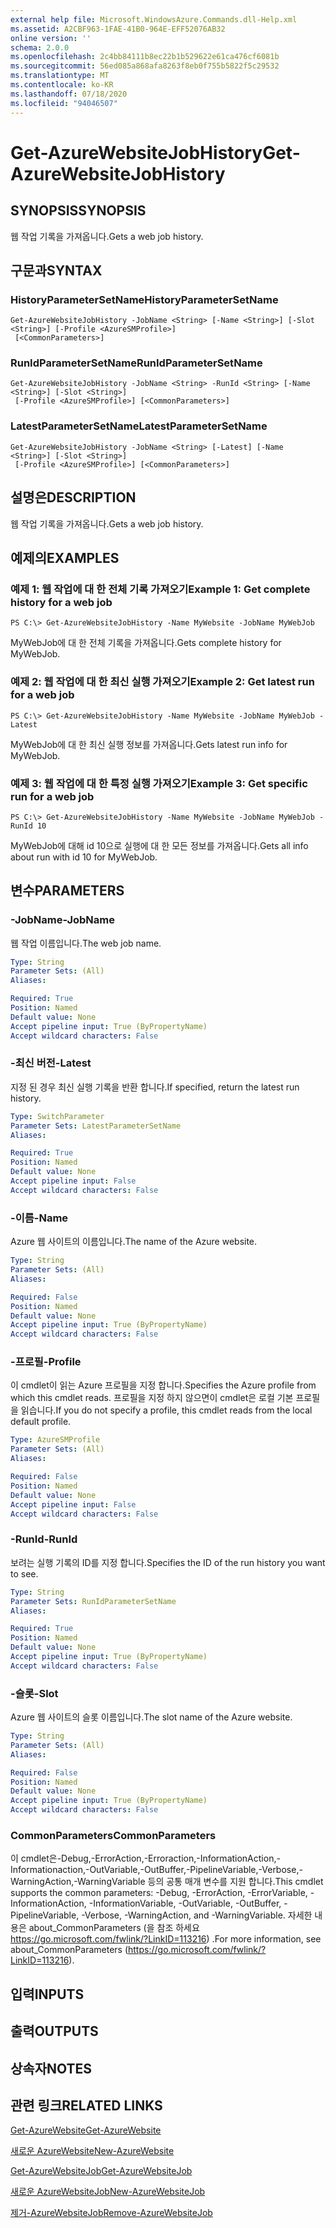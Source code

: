 ```yaml
---
external help file: Microsoft.WindowsAzure.Commands.dll-Help.xml
ms.assetid: A2CBF963-1FAE-41B0-964E-EFF52076AB32
online version: ''
schema: 2.0.0
ms.openlocfilehash: 2c4bb84111b8ec22b1b529622e61ca476cf6081b
ms.sourcegitcommit: 56ed085a868afa8263f8eb0f755b5822f5c29532
ms.translationtype: MT
ms.contentlocale: ko-KR
ms.lasthandoff: 07/18/2020
ms.locfileid: "94046507"
---
```

# <span data-ttu-id="28d46-101">Get-AzureWebsiteJobHistory</span><span class="sxs-lookup"><span data-stu-id="28d46-101">Get-AzureWebsiteJobHistory</span></span>

## <span data-ttu-id="28d46-102">SYNOPSIS</span><span class="sxs-lookup"><span data-stu-id="28d46-102">SYNOPSIS</span></span>
<span data-ttu-id="28d46-103">웹 작업 기록을 가져옵니다.</span><span class="sxs-lookup"><span data-stu-id="28d46-103">Gets a web job history.</span></span>

## <span data-ttu-id="28d46-104">구문과</span><span class="sxs-lookup"><span data-stu-id="28d46-104">SYNTAX</span></span>

### <span data-ttu-id="28d46-105">HistoryParameterSetName</span><span class="sxs-lookup"><span data-stu-id="28d46-105">HistoryParameterSetName</span></span>
```
Get-AzureWebsiteJobHistory -JobName <String> [-Name <String>] [-Slot <String>] [-Profile <AzureSMProfile>]
 [<CommonParameters>]
```

### <span data-ttu-id="28d46-106">RunIdParameterSetName</span><span class="sxs-lookup"><span data-stu-id="28d46-106">RunIdParameterSetName</span></span>
```
Get-AzureWebsiteJobHistory -JobName <String> -RunId <String> [-Name <String>] [-Slot <String>]
 [-Profile <AzureSMProfile>] [<CommonParameters>]
```

### <span data-ttu-id="28d46-107">LatestParameterSetName</span><span class="sxs-lookup"><span data-stu-id="28d46-107">LatestParameterSetName</span></span>
```
Get-AzureWebsiteJobHistory -JobName <String> [-Latest] [-Name <String>] [-Slot <String>]
 [-Profile <AzureSMProfile>] [<CommonParameters>]
```

## <span data-ttu-id="28d46-108">설명은</span><span class="sxs-lookup"><span data-stu-id="28d46-108">DESCRIPTION</span></span>
<span data-ttu-id="28d46-109">웹 작업 기록을 가져옵니다.</span><span class="sxs-lookup"><span data-stu-id="28d46-109">Gets a web job history.</span></span>

## <span data-ttu-id="28d46-110">예제의</span><span class="sxs-lookup"><span data-stu-id="28d46-110">EXAMPLES</span></span>

### <span data-ttu-id="28d46-111">예제 1: 웹 작업에 대 한 전체 기록 가져오기</span><span class="sxs-lookup"><span data-stu-id="28d46-111">Example 1: Get complete history for a web job</span></span>
```
PS C:\> Get-AzureWebsiteJobHistory -Name MyWebsite -JobName MyWebJob
```

<span data-ttu-id="28d46-112">MyWebJob에 대 한 전체 기록을 가져옵니다.</span><span class="sxs-lookup"><span data-stu-id="28d46-112">Gets complete history for MyWebJob.</span></span>

### <span data-ttu-id="28d46-113">예제 2: 웹 작업에 대 한 최신 실행 가져오기</span><span class="sxs-lookup"><span data-stu-id="28d46-113">Example 2: Get latest run for a web job</span></span>
```
PS C:\> Get-AzureWebsiteJobHistory -Name MyWebsite -JobName MyWebJob -Latest
```

<span data-ttu-id="28d46-114">MyWebJob에 대 한 최신 실행 정보를 가져옵니다.</span><span class="sxs-lookup"><span data-stu-id="28d46-114">Gets latest run info for MyWebJob.</span></span>

### <span data-ttu-id="28d46-115">예제 3: 웹 작업에 대 한 특정 실행 가져오기</span><span class="sxs-lookup"><span data-stu-id="28d46-115">Example 3: Get specific run for a web job</span></span>
```
PS C:\> Get-AzureWebsiteJobHistory -Name MyWebsite -JobName MyWebJob -RunId 10
```

<span data-ttu-id="28d46-116">MyWebJob에 대해 id 10으로 실행에 대 한 모든 정보를 가져옵니다.</span><span class="sxs-lookup"><span data-stu-id="28d46-116">Gets all info about run with id 10 for MyWebJob.</span></span>

## <span data-ttu-id="28d46-117">변수</span><span class="sxs-lookup"><span data-stu-id="28d46-117">PARAMETERS</span></span>

### <span data-ttu-id="28d46-118">-JobName</span><span class="sxs-lookup"><span data-stu-id="28d46-118">-JobName</span></span>
<span data-ttu-id="28d46-119">웹 작업 이름입니다.</span><span class="sxs-lookup"><span data-stu-id="28d46-119">The web job name.</span></span>

```yaml
Type: String
Parameter Sets: (All)
Aliases: 

Required: True
Position: Named
Default value: None
Accept pipeline input: True (ByPropertyName)
Accept wildcard characters: False
```

### <span data-ttu-id="28d46-120">-최신 버전</span><span class="sxs-lookup"><span data-stu-id="28d46-120">-Latest</span></span>
<span data-ttu-id="28d46-121">지정 된 경우 최신 실행 기록을 반환 합니다.</span><span class="sxs-lookup"><span data-stu-id="28d46-121">If specified, return the latest run history.</span></span>

```yaml
Type: SwitchParameter
Parameter Sets: LatestParameterSetName
Aliases: 

Required: True
Position: Named
Default value: None
Accept pipeline input: False
Accept wildcard characters: False
```

### <span data-ttu-id="28d46-122">-이름</span><span class="sxs-lookup"><span data-stu-id="28d46-122">-Name</span></span>
<span data-ttu-id="28d46-123">Azure 웹 사이트의 이름입니다.</span><span class="sxs-lookup"><span data-stu-id="28d46-123">The name of the Azure website.</span></span>

```yaml
Type: String
Parameter Sets: (All)
Aliases: 

Required: False
Position: Named
Default value: None
Accept pipeline input: True (ByPropertyName)
Accept wildcard characters: False
```

### <span data-ttu-id="28d46-124">-프로필</span><span class="sxs-lookup"><span data-stu-id="28d46-124">-Profile</span></span>
<span data-ttu-id="28d46-125">이 cmdlet이 읽는 Azure 프로필을 지정 합니다.</span><span class="sxs-lookup"><span data-stu-id="28d46-125">Specifies the Azure profile from which this cmdlet reads.</span></span>
<span data-ttu-id="28d46-126">프로필을 지정 하지 않으면이 cmdlet은 로컬 기본 프로필을 읽습니다.</span><span class="sxs-lookup"><span data-stu-id="28d46-126">If you do not specify a profile, this cmdlet reads from the local default profile.</span></span>

```yaml
Type: AzureSMProfile
Parameter Sets: (All)
Aliases: 

Required: False
Position: Named
Default value: None
Accept pipeline input: False
Accept wildcard characters: False
```

### <span data-ttu-id="28d46-127">-RunId</span><span class="sxs-lookup"><span data-stu-id="28d46-127">-RunId</span></span>
<span data-ttu-id="28d46-128">보려는 실행 기록의 ID를 지정 합니다.</span><span class="sxs-lookup"><span data-stu-id="28d46-128">Specifies the ID of the run history you want to see.</span></span>

```yaml
Type: String
Parameter Sets: RunIdParameterSetName
Aliases: 

Required: True
Position: Named
Default value: None
Accept pipeline input: True (ByPropertyName)
Accept wildcard characters: False
```

### <span data-ttu-id="28d46-129">-슬롯</span><span class="sxs-lookup"><span data-stu-id="28d46-129">-Slot</span></span>
<span data-ttu-id="28d46-130">Azure 웹 사이트의 슬롯 이름입니다.</span><span class="sxs-lookup"><span data-stu-id="28d46-130">The slot name of the Azure website.</span></span>

```yaml
Type: String
Parameter Sets: (All)
Aliases: 

Required: False
Position: Named
Default value: None
Accept pipeline input: True (ByPropertyName)
Accept wildcard characters: False
```

### <span data-ttu-id="28d46-131">CommonParameters</span><span class="sxs-lookup"><span data-stu-id="28d46-131">CommonParameters</span></span>
<span data-ttu-id="28d46-132">이 cmdlet은-Debug,-ErrorAction,-Erroraction,-InformationAction,-Informationaction,-OutVariable,-OutBuffer,-PipelineVariable,-Verbose,-WarningAction,-WarningVariable 등의 공통 매개 변수를 지원 합니다.</span><span class="sxs-lookup"><span data-stu-id="28d46-132">This cmdlet supports the common parameters: -Debug, -ErrorAction, -ErrorVariable, -InformationAction, -InformationVariable, -OutVariable, -OutBuffer, -PipelineVariable, -Verbose, -WarningAction, and -WarningVariable.</span></span> <span data-ttu-id="28d46-133">자세한 내용은 about_CommonParameters (을 참조 하세요 https://go.microsoft.com/fwlink/?LinkID=113216) .</span><span class="sxs-lookup"><span data-stu-id="28d46-133">For more information, see about_CommonParameters (https://go.microsoft.com/fwlink/?LinkID=113216).</span></span>

## <span data-ttu-id="28d46-134">입력</span><span class="sxs-lookup"><span data-stu-id="28d46-134">INPUTS</span></span>

## <span data-ttu-id="28d46-135">출력</span><span class="sxs-lookup"><span data-stu-id="28d46-135">OUTPUTS</span></span>

## <span data-ttu-id="28d46-136">상속자</span><span class="sxs-lookup"><span data-stu-id="28d46-136">NOTES</span></span>

## <span data-ttu-id="28d46-137">관련 링크</span><span class="sxs-lookup"><span data-stu-id="28d46-137">RELATED LINKS</span></span>

[<span data-ttu-id="28d46-138">Get-AzureWebsite</span><span class="sxs-lookup"><span data-stu-id="28d46-138">Get-AzureWebsite</span></span>](./Get-AzureWebsite.md)

[<span data-ttu-id="28d46-139">새로운 AzureWebsite</span><span class="sxs-lookup"><span data-stu-id="28d46-139">New-AzureWebsite</span></span>](./New-AzureWebsite.md)

[<span data-ttu-id="28d46-140">Get-AzureWebsiteJob</span><span class="sxs-lookup"><span data-stu-id="28d46-140">Get-AzureWebsiteJob</span></span>](./Get-AzureWebsiteJob.md)

[<span data-ttu-id="28d46-141">새로운 AzureWebsiteJob</span><span class="sxs-lookup"><span data-stu-id="28d46-141">New-AzureWebsiteJob</span></span>](./New-AzureWebsiteJob.md)

[<span data-ttu-id="28d46-142">제거-AzureWebsiteJob</span><span class="sxs-lookup"><span data-stu-id="28d46-142">Remove-AzureWebsiteJob</span></span>](./Remove-AzureWebsiteJob.md)


